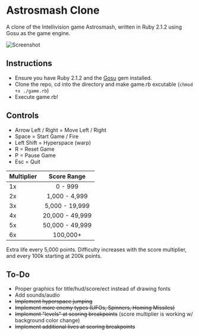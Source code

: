 # Astrosmash Clone
A clone of the Intellivision game Astrosmash, written in Ruby 2.1.2 using Gosu as the game engine.

![Screenshot](http://i.imgur.com/HzDA3MU.png "Screenshot")

Instructions
--------
- Ensure you have Ruby 2.1.2 and the [Gosu](http://www.libgosu.org/) gem installed.
- Clone the repo, cd into the directory and make game.rb excutable (`chmod +x ./game.rb`)
- Execute game.rb!

Controls
--------
- Arrow Left / Right = Move Left / Right
- Space = Start Game / Fire
- Left Shift = Hyperspace (warp)
- R = Reset Game
- P = Pause Game
- Esc = Quit

| Multiplier |   Score Range   |
|------------|:---------------:|
|     1x     |     0 - 999     |
|     2x     |  1,000 - 4,999  |
|     3x     |  5,000 - 19,999 |
|     4x     | 20,000 - 49,999 |
|     5x     | 50,000 - 49,999 |
|     6x     |     100,000+    |

Extra life every 5,000 points. Difficulty increases with the score multiplier, and every 100k starting at 200k points.

To-Do
--------
- Proper graphics for title/hud/score/ect instead of drawing fonts
- Add sounds/audio
- ~~Implement hyperspace jumping~~
- ~~Implement more enemy types (UFOs, Spinners, Homing Missiles)~~
- ~~Implement "levels" at scoring breakpoints~~ (score multiplier is working w/ background color change)
- ~~Implement additional lives at scoring breakpoints~~